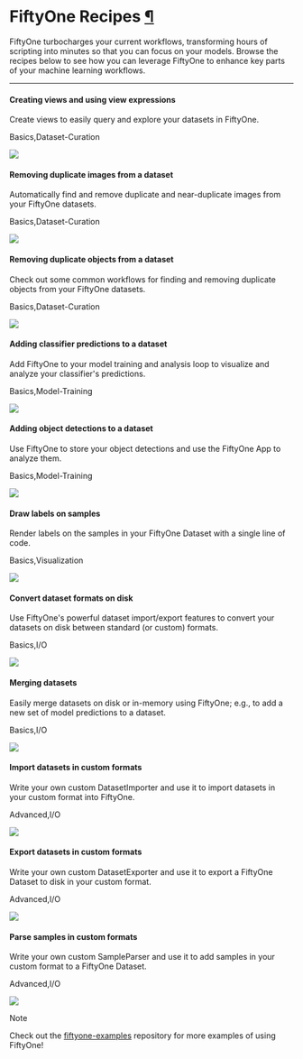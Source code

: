 # FiftyOne Recipes [¶](\#fiftyone-recipes "Permalink to this headline")

FiftyOne turbocharges your current workflows, transforming hours of scripting
into minutes so that you can focus on your models. Browse the recipes below to
see how you can leverage FiftyOne to enhance key parts of your machine learning
workflows.

* * *

#### Creating views and using view expressions

Create views to easily query and explore your datasets in FiftyOne.

Basics,Dataset-Curation

![](../_static/images/recipes/creating_views.png)

#### Removing duplicate images from a dataset

Automatically find and remove duplicate and near-duplicate images from your FiftyOne datasets.

Basics,Dataset-Curation

![](../_static/images/recipes/image_deduplication.png)

#### Removing duplicate objects from a dataset

Check out some common workflows for finding and removing duplicate objects from your FiftyOne datasets.

Basics,Dataset-Curation

![](../_static/images/recipes/remove_duplicate_annos.png)

#### Adding classifier predictions to a dataset

Add FiftyOne to your model training and analysis loop to visualize and analyze your classifier's predictions.

Basics,Model-Training

![](../_static/images/recipes/adding_classifications.png)

#### Adding object detections to a dataset

Use FiftyOne to store your object detections and use the FiftyOne App to analyze them.

Basics,Model-Training

![](../_static/images/recipes/adding_detections.png)

#### Draw labels on samples

Render labels on the samples in your FiftyOne Dataset with a single line of code.

Basics,Visualization

![](../_static/images/recipes/draw_labels.png)

#### Convert dataset formats on disk

Use FiftyOne's powerful dataset import/export features to convert your datasets on disk between standard (or custom) formats.

Basics,I/O

![](../_static/images/recipes/convert_datasets.png)

#### Merging datasets

Easily merge datasets on disk or in-memory using FiftyOne; e.g., to add a new set of model predictions to a dataset.

Basics,I/O

![](../_static/images/recipes/merge_datasets.png)

#### Import datasets in custom formats

Write your own custom DatasetImporter and use it to import datasets in your custom format into FiftyOne.

Advanced,I/O

![](../_static/images/recipes/custom_importer.png)

#### Export datasets in custom formats

Write your own custom DatasetExporter and use it to export a FiftyOne Dataset to disk in your custom format.

Advanced,I/O

![](../_static/images/recipes/custom_exporter.png)

#### Parse samples in custom formats

Write your own custom SampleParser and use it to add samples in your custom format to a FiftyOne Dataset.

Advanced,I/O

![](../_static/images/recipes/custom_parser.png)

Note

Check out the
[fiftyone-examples](https://github.com/voxel51/fiftyone-examples)
repository for more examples of using FiftyOne!

